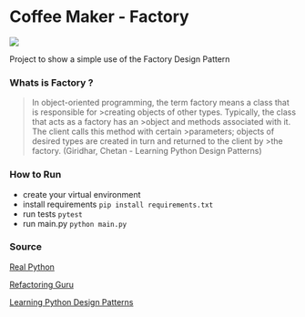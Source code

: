 # Coffee Maker - Factory #
![](https://img.shields.io/badge/Python-3.10.8-blue.svg)

Project to show a simple use of the Factory Design Pattern


### Whats is Factory ?

>In object-oriented programming, the term factory means a class that is responsible for >creating objects of other types. Typically, the class that acts as a factory has an  >object and methods associated with it. The client calls this method with certain  >parameters; objects of desired types are created in turn and returned to the client by >the factory.
>(Giridhar, Chetan - Learning Python Design Patterns)

### How to Run

- create your virtual environment
- install requirements `pip install requirements.txt`
- run tests `pytest`
- run main.py `python main.py`




### Source

[Real Python](https://realpython.com/factory-method-python/)

[Refactoring Guru](https://refactoring.guru/design-patterns/factory-method/python/example)

[Learning Python Design Patterns](https://www.amazon.com/Learning-Python-Design-Patterns-Second-ebook/dp/B018XYKNOM/ref=sr_1_1)